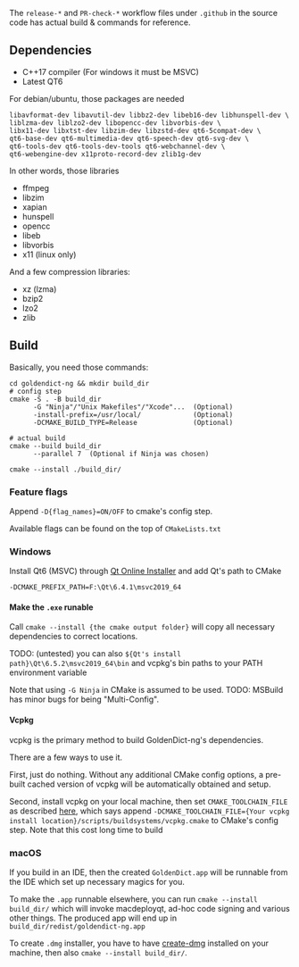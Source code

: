 The `release-*` and `PR-check-*` workflow files under `.github` in the source code has actual build & commands for reference.

## Dependencies

* C++17 compiler (For windows it must be MSVC)
* Latest QT6

For debian/ubuntu, those packages are needed

```shell
libavformat-dev libavutil-dev libbz2-dev libeb16-dev libhunspell-dev \
liblzma-dev liblzo2-dev libopencc-dev libvorbis-dev \ 
libx11-dev libxtst-dev libzim-dev libzstd-dev qt6-5compat-dev \
qt6-base-dev qt6-multimedia-dev qt6-speech-dev qt6-svg-dev \
qt6-tools-dev qt6-tools-dev-tools qt6-webchannel-dev \
qt6-webengine-dev x11proto-record-dev zlib1g-dev
```

In other words, those libraries

* ffmpeg
* libzim
* xapian
* hunspell
* opencc
* libeb
* libvorbis
* x11 (linux only)

And a few compression libraries:

* xz (lzma)
* bzip2
* lzo2
* zlib

## Build

Basically, you need those commands:

```shell
cd goldendict-ng && mkdir build_dir
# config step
cmake -S . -B build_dir
      -G "Ninja"/"Unix Makefiles"/"Xcode"...  (Optional)
      -install-prefix=/usr/local/             (Optional)
      -DCMAKE_BUILD_TYPE=Release              (Optional)

# actual build
cmake --build build_dir
      --parallel 7  (Optional if Ninja was chosen)
 
cmake --install ./build_dir/
```

### Feature flags

Append `-D{flag_names}=ON/OFF` to cmake's config step.

Available flags can be found on the top of `CMakeLists.txt`

### Windows

Install Qt6 (MSVC) through [Qt Online Installer](https://doc.qt.io/qt-6/get-and-install-qt.html) and add Qt's path to CMake

```
-DCMAKE_PREFIX_PATH=F:\Qt\6.4.1\msvc2019_64
```

#### Make the `.exe` runable

Call `cmake --install {the cmake output folder}` will copy all necessary dependencies to correct locations.

TODO: (untested) you can also `${Qt's install path}\Qt\6.5.2\msvc2019_64\bin` and vcpkg's bin paths to your PATH environment variable

Note that using `-G Ninja` in CMake is assumed to be used. TODO: MSBuild has minor bugs for being "Multi-Config".

#### Vcpkg

vcpkg is the primary method to build GoldenDict-ng's dependencies.

There are a few ways to use it.

First, just do nothing. Without any additional CMake config options, a pre-built cached version of vcpkg will be automatically obtained and setup.

Second, install vcpkg on your local machine, then set `CMAKE_TOOLCHAIN_FILE` as described [here](https://learn.microsoft.com/vcpkg/consume/manifest-mode?tabs=cmake%2Cbuild-MSBuild#2---integrate-vcpkg-with-your-build-system), which says append `-DCMAKE_TOOLCHAIN_FILE={Your vcpkg install location}/scripts/buildsystems/vcpkg.cmake` to CMake's config step. Note that this cost long time to build


### macOS

If you build in an IDE, then the created `GoldenDict.app`  will be runnable from the IDE which set up necessary magics for you.

To make the `.app` runnable elsewhere, you can run `cmake --install build_dir/` which will invoke macdeployqt, ad-hoc code signing and various other things. The produced app will end up in `build_dir/redist/goldendict-ng.app`

To create `.dmg` installer, you have to have [create-dmg](https://github.com/create-dmg/create-dmg) installed on your machine, then also `cmake --install build_dir/`.

